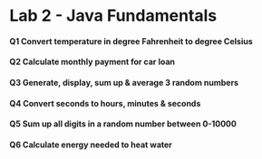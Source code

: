 # Lab 2 - Java Fundamentals

#### Q1 Convert temperature in degree Fahrenheit to degree Celsius

#### Q2 Calculate monthly payment for car loan

#### Q3 Generate, display, sum up & average 3 random numbers

#### Q4 Convert seconds to hours, minutes & seconds

#### Q5 Sum up all digits in a random number between 0-10000

#### Q6 Calculate energy needed to heat water


